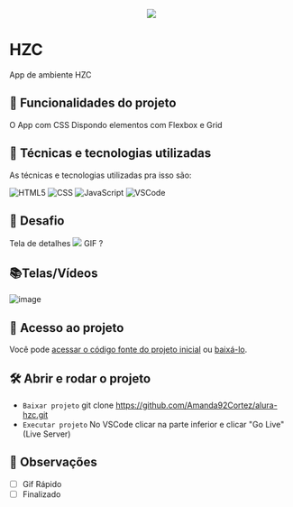 <p align="center"> <img src="http://img.shields.io/static/v1?label=STATUS_GERAL&message=FINALIZADA&color=RED&style=for-the-badge" #vitrinedev/> </p>

# HZC
App de ambiente HZC

## 🔨 Funcionalidades do projeto
O App com CSS Dispondo elementos com Flexbox e Grid

## :bookmark_tabs: Técnicas e tecnologias utilizadas
As técnicas e tecnologias utilizadas pra isso são:

![HTML5](https://img.shields.io/badge/HTML-e06b12?style=for-the-badge&logo=html5&logoColor=white)
![CSS](https://img.shields.io/badge/CSS-1283e0?&style=for-the-badge&logo=css3&logoColor=white)
![JavaScript](https://img.shields.io/badge/JavaScript-F7DF1E?style=for-the-badge&logo=javascript&logoColor=414141)
![VSCode](https://img.shields.io/badge/-VSCode-007ACC?style=for-the-badge&logo=visual-studio-code&logoColor=white)

## 🎯 Desafio
Tela de detalhes
![](img/amostra.gif) GIF ?


## 📚Telas/Vídeos
![image](https://github.com/Amanda92Cortez/alura-hzc/assets/19363871/6579a41b-2837-4992-9686-800f361527c8)


## 📁 Acesso ao projeto
Você pode [acessar o código fonte do projeto inicial](https://github.com/Amanda92Cortez/alura-hzc) ou [baixá-lo](https://github.com/Amanda92Cortez/alura-hzc/archive/refs/heads/main.zip).

## 🛠️ Abrir e rodar o projeto
- ` Baixar projeto ` git clone https://github.com/Amanda92Cortez/alura-hzc.git
- ` Executar projeto ` No VSCode clicar na parte inferior e clicar "Go Live" (Live Server)

## 🔎 Observações
- [ ] Gif Rápido
- [ ] Finalizado
